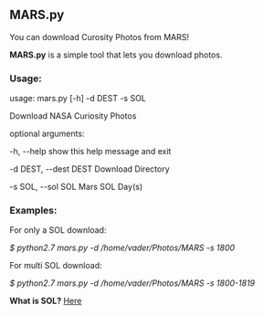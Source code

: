 ## MARS.py

You can download Curosity Photos from MARS! 

**MARS.py** is a simple tool that lets you download photos.

### Usage:

usage: mars.py [-h] -d DEST -s SOL

Download NASA Curiosity Photos

optional arguments:

  -h, --help            show this help message and exit

  -d DEST, --dest DEST  Download Directory
  
  -s SOL, --sol SOL     Mars SOL Day(s)

### Examples:

For only a SOL download:

*$ python2.7 mars.py -d /home/vader/Photos/MARS -s 1800* 

For multi SOL download:

*$ python2.7 mars.py -d /home/vader/Photos/MARS -s 1800-1819*

**What is SOL?** 
[Here](https://www.giss.nasa.gov/tools/mars24/help/notes.html)